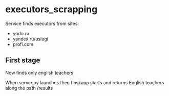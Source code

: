 # executors_scrapping

Service finds executors from sites: 
- yodo.ru
- yandex.ru/uslugi
- profi.com


## First stage

Now finds only english teachers

When server.py launches then flaskapp starts and returns English teachers along the path /results